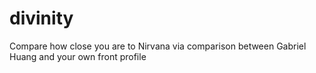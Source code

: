 # divinity
Compare how close you are to Nirvana via comparison between Gabriel Huang and your own front profile
